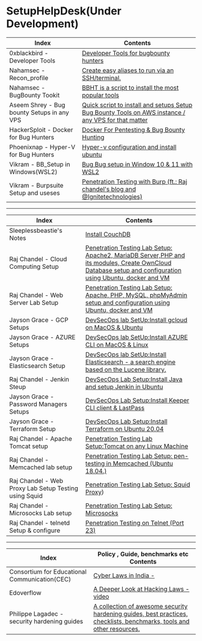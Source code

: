 # SetupHelpDesk(Under Development)

Index | Contents 
--- | ---
0xblackbird - Developer Tools | [Developer Tools for bugbounty hunters](https://0xblackbird.github.io/blog/post4)
Nahamsec - Recon_profile | [Create easy aliases to run via an SSH/terminal.](https://github.com/nahamsec/recon_profile)
Nahamsec - BugBounty Tookit| [BBHT is a script to install the most popular tools](https://github.com/nahamsec/bbht)
Aseem Shrey - Bug bounty Setups in any VPS | [Quick script to install and setups Setup Bug Bounty Tools on AWS instance / any VPS for that matter](https://gist.github.com/LuD1161/66f30da6d8b6c1c05b9f6708525ea885)
HackerSploit - Docker for Bug Hunters | [Docker For Pentesting & Bug Bounty Hunting](https://www.youtube.com/watch?v=rfXadJ72dhg)
Phoenixnap - Hyper-V for Bug Hunters |[Hyper-v configuration and install ubuntu](https://phoenixnap.com/kb/hyper-v-ubuntu)
Vikram - BB_Setup in Windows(WSL2) | [Bug Bug setup in Window 10 & 11 with WSL2 ](https://github.com/RESETHACKER-COMMUNITY/Resources/tree/main/BB_Setup%20in%20WSL2)
Vikram - Burpsuite Setup and useses | [Penetration Testing with Burp (ft.: Raj chandel's blog and @Ignitetechnologies)](https://github.com/RESETHACKER-COMMUNITY/Pentesting-Bugbounty/blob/main/Bugbounty/burpsuite.md)

---------------------------------------------------------------------------------------------------------------------------------------------------------------------

Index | Contents 
--- | ---
Sleeplessbeastie's Notes | [Install CouchDB](https://sleeplessbeastie.eu/2020/03/20/how-to-install-couchdb/)
Raj Chandel - Cloud Computing Setup | [Penetration Testing Lab Setup: Apache2, MariaDB Server,PHP and its modules, Create OwnCloud Database  setup and configuration using Ubuntu, docker and VM](https://www.hackingarticles.in/penetration-testing-lab-setupcloud-computing/)
Raj Chandel - Web Server Lab Setup | [Penetration Testing Lab Setup: Apache, PHP, MySQL, phpMyAdmin setup and configuration  using Ubuntu, docker and VM](https://www.hackingarticles.in/web-server-lab-setup-for-penetration-testing/)
Jayson Grace - GCP Setups | [DevSecOps lab SetUp:Install gcloud on MacOS & Ubuntu](https://techvomit.net/gcp-cheatsheet/)
Jayson Grace - AZURE Setups | [DevSecOps lab SetUp:Install AZURE CLI on MacOS & Linux](https://techvomit.net/azure-cheatsheet/)
Jayson Grace - Elasticsearch Setup | [DevSecOps lab SetUp:Install Elasticsearch - a search engine based on the Lucene library.](https://techvomit.net/elk/)
Raj Chandel - Jenkin Steup | [DevSecOps Lab Setup:Install Java and setup Jenkin in Ubuntu](https://www.hackingarticles.in/penetration-testing-lab-setup-jenkins/)
Jayson Grace - Password Managers Setups | [DevSecOps Lab Setup:Install Keeper CLI client & LastPass](https://techvomit.net/password-managers/)
Jayson Grace - Terraform Setup | [DevSecOps Lab Setup:Install Terraform on Ubuntu 20.04](https://techvomit.net/terraform-cheatsheet/)
Raj Chandel - Apache Tomcat setup | [Penetration Testing Lab Setup:Tomcat on any Linux Machine](https://www.hackingarticles.in/penetration-testing-lab-setuptomcat/)
Raj Chandel - Memcached lab setup | [Penetration Testing Lab Setup: pen-testing in Memcached (Ubuntu 18.04.) ](https://www.hackingarticles.in/penetration-testing-lab-setup-memcached/)
Raj Chandel - Web Proxy Lab Setup Testing using Squid | [Penetration Testing Lab Setup: Squid Proxy](https://www.hackingarticles.in/penetration-testing-lab-setup-squid-proxy/))
Raj Chandel - Microsocks Lab setup | [Penetration Testing Lab Setup: Microsocks](https://www.hackingarticles.in/penetration-testing-lab-setup-microsocks/)
Raj Chandel - telnetd Setup & configure | [Penetration Testing on Telnet (Port 23)](https://www.hackingarticles.in/penetration-testing-lab-setuptomcat/)

----------------------------------------------------------------------------------------------------------------------------------------------------------------------
Index | Policy , Guide, benchmarks etc Contents 
--- | ---
Consortium for Educational Communication(CEC)  | [Cyber Laws in India -](https://www.youtube.com/watch?v=Vbqi0z_48bA)
Edoverflow | [A Deeper Look at Hacking Laws - video ](https://www.youtube.com/watch?v=Q5kIdpPIVuY)
Philippe Lagadec - security hardening guides | [A collection of awesome security hardening guides, best practices, checklists, benchmarks, tools and other resources.](https://github.com/decalage2/awesome-security-hardening)

